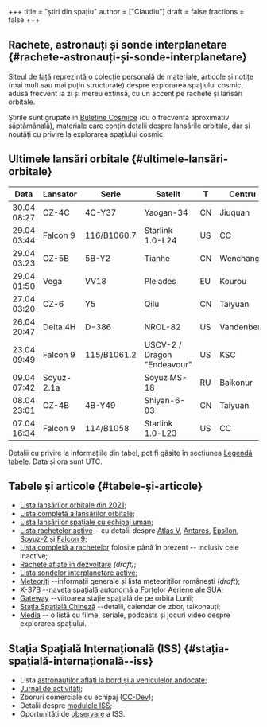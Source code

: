 +++
title = "știri din spațiu"
author = ["Claudiu"]
draft = false
fractions = false
+++

## Rachete, astronauți și sonde interplanetare {#rachete-astronauți-și-sonde-interplanetare}

Siteul de față reprezintă o colecție personală de materiale, articole și notițe (mai mult sau mai puțin structurate) despre explorarea spațiului cosmic, adusă frecvent la zi și mereu extinsă, cu un accent pe rachete și lansări orbitale.

Știrile sunt grupate în [Buletine Cosmice](/bul) (cu o frecvență aproximativ săptămânală), materiale care conțin detalii despre lansările orbitale, dar și noutăți cu privire la explorarea spațiului cosmic.


## Ultimele lansări orbitale {#ultimele-lansări-orbitale}

| Data        | Lansator   | Serie       | Satelit                     | T  | Centru     | Rampă  | R. | Bul             |
|-------------|------------|-------------|-----------------------------|----|------------|--------|----|-----------------|
| 30.04 08:27 | CZ-4C      | 4C-Y37      | Yaogan-34                   | CN | Jiuquan    | SLS-2  | S  | [114](/bul/114) |
| 29.04 03:44 | Falcon 9   | 116/B1060.7 | Starlink 1.0-L24            | US | CC         | LC40   | S  | [113](/bul/113) |
| 29.04 03:23 | CZ-5B      | 5B-Y2       | Tianhe                      | CN | Wenchang   | LC1    | S  | [113](/bul/113) |
| 29.04 01:50 | Vega       | VV18        | Pleiades                    | EU | Kourou     | ELV    | S  | [113](/bul/113) |
| 27.04 03:20 | CZ-6       | Y5          | Qilu                        | CN | Taiyuan    | LC16   | S  | [113](/bul/113) |
| 26.04 20:47 | Delta 4H   | D-386       | NROL-82                     | US | Vandenberg | SLC6   | S  | [113](/bul/113) |
| 23.04 09:49 | Falcon 9   | 115/B1061.2 | USCV-2 / Dragon "Endeavour" | US | KSC        | LC39A  | S  | [113](/bul/113) |
| 09.04 07:42 | Soyuz-2.1a |             | Soyuz MS-18                 | RU | Baikonur   | 31/6   | S  | [112](/bul/112) |
| 08.04 23:01 | CZ-4B      | 4B-Y49      | Shiyan-6-03                 | CN | Taiyuan    | SLC-40 | S  | [112](/bul/112) |
| 07.04 16:34 | Falcon 9   | 114/B1058   | Starlink 1.0-L23            | US | CC         | LC40   | S  | [112](/bul/112) |

Detalii cu privire la informațiile din tabel, pot fi găsite în secțiunea [Legendă tabele](/t/legenda_tabele). Data și ora sunt UTC.


## Tabele și articole {#tabele-și-articole}

-   [Lista lansărilor orbitale din 2021](/t/l2021);
-   [Lista completă a lansărilor orbitale](/t/lansari);
-   [Lista lansărilor spațiale cu echipaj uman](/m/hsl);
-   [Lista rachetelor active](/r/rachete_active) --cu detalii despre [Atlas V](/r/atlasv), [Antares](/r/antares), [Epsilon](/r/epsilon), [Soyuz-2](/r/soyuz-2) și [Falcon 9](/r/falcon9);
-   [Lista completă a rachetelor](/r/rachete) folosite până în prezent -- inclusiv cele inactive;
-   [Rachete aflate în dezvoltare](/r/viitor) _(draft)_;
-   [Lista sondelor interplanetare active](/m/sonde);
-   [Meteoriți](/m/meteoriti) --informații generale și lista meteoriților românești (_draft_);
-   [X-37B](/m/x37b) --naveta spațială autonomă a Forțelor Aeriene ale SUA;
-   [Gateway](/m/gateway) --viitoarea stație spațială de pe orbita Lunii;
-   [Stația Spațială Chineză](/m/css) --detalii, calendar de zbor, taikonauți;
-   [Media](/m/media) -- o listă cu filme, seriale, podcasts și jocuri video despre explorarea spațiului.


## Stația Spațială Internațională (ISS) {#stația-spațială-internațională--iss}

-   Lista [astronauților aflați la bord și a vehiculelor andocate](/iss/iss/);
-   [Jurnal de activități](/iss/jurnal);
-   Zboruri comerciale cu echipaj ([CC-Dev](/iss/ccdev));
-   Detalii despre [modulele ISS](/iss/module);
-   Oportunități de [observare](https://www.heavens-above.com/PassSummary.aspx?satid=25544&lat=46.7712&lng=23.6236&loc=Cluj-Napoca&alt=0&tz=EET) a ISS.